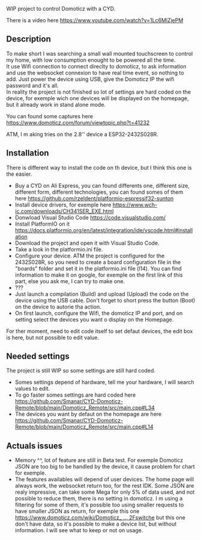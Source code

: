 WIP project to control Domoticz with a CYD.

There is a video here https://www.youtube.com/watch?v=1Lc6MlZjePM

## Description   

To make short I was searching a small wall mounted touchscreen to control my home, with low consumption enought to be powered all the time.   
It use Wifi connection to connect direclty to domoticz, to ask information and use the websocket connexion to have real time event, so nothing to add. Just power the device using USB, give the Domoticz IP the wifi password and it's all.   
In reality the project is not finished so lot of settings are hard coded on the device, for exemple wich one devices will be displayed on the homepage, but it already work in stand alone mode.   

You can found some captures here https://www.domoticz.com/forum/viewtopic.php?t=41232

ATM, I m aking tries on the 2.8'' device a ESP32-2432S028R.

## Installation   

There is different way to install the code on th device, but I think this one is the easier.   

- Buy a CYD on Ali Express, you can found differents one, different size, different form, different technologies, you can found somes of them here https://github.com/rzeldent/platformio-espressif32-sunton
- Install device drivers, for exemple here https://www.wch-ic.com/downloads/CH341SER_EXE.html   
- Donwload Visual Studio Code https://code.visualstudio.com/    
- Install PlatformIO on it https://docs.platformio.org/en/latest/integration/ide/vscode.html#installation   
- Download the project and open it with Visual Studio Code.
- Take a look in the platformio.ini file.
- Configure your device. ATM the project is configured for the 2432S028R, so you need to create a board configuration file in the "boards" folder and set it in the platformio.ini file (l14). You can find information to make it on google, for exemple on the first link of this part, else you ask me, I can try to make one.   
- ???
- Just launch a compilation (Build) and upload (Upload) the code on the device using the USB cable. Don't forget to short press the button (Boot) on the device to autorie tha action.
- On first launch, configure the Wifi, the domoticz IP and port, and on setting select the devices you want o display on the Homepage.
   
   
For ther moment, need to edit code itself to set defaut devices, the edit box is here, but not possible to edit value.

## Needed settings   

The project is still WIP so some settings are still hard coded.   
- Somes settings depend of hardware, tell me your hardware, I will search values to edit.
- To go faster somes settings are hard coded here https://github.com/Smanar/CYD-Domoticz-Remote/blob/main/Domoticz_Remote/src/main.cpp#L34
- The devices you want by defaut on the homepage are here https://github.com/Smanar/CYD-Domoticz-Remote/blob/main/Domoticz_Remote/src/main.cpp#L14   

## Actuals issues   
- Memory ^^, lot of feature are still in Beta test. For exemple Domoticz JSON are too big to be handled by the device, it cause problem for chart for exemple.
- The features availables will depend of user devices. The home page will always work, the websocket return too, for the rest IDK. Some JSON are realy impressive, can take some Mega for only 5% of data used, and not possible to reduce them, there is no setting in domoticz. I m using a filtering for some of them, it's possible too using smaller requests to have smaller JSON as return, for exemple this one [https://www.domoticz.com/wiki/Domoticz_ ... 2Fswitche](https://www.domoticz.com/wiki/Domoticz_API/JSON_URL%27s#Get_details_of_all_lights.2Fswitches) but this one don't have data, so it's possible to make a device list, but without information. I will see what to keep or not on usage.   

  
